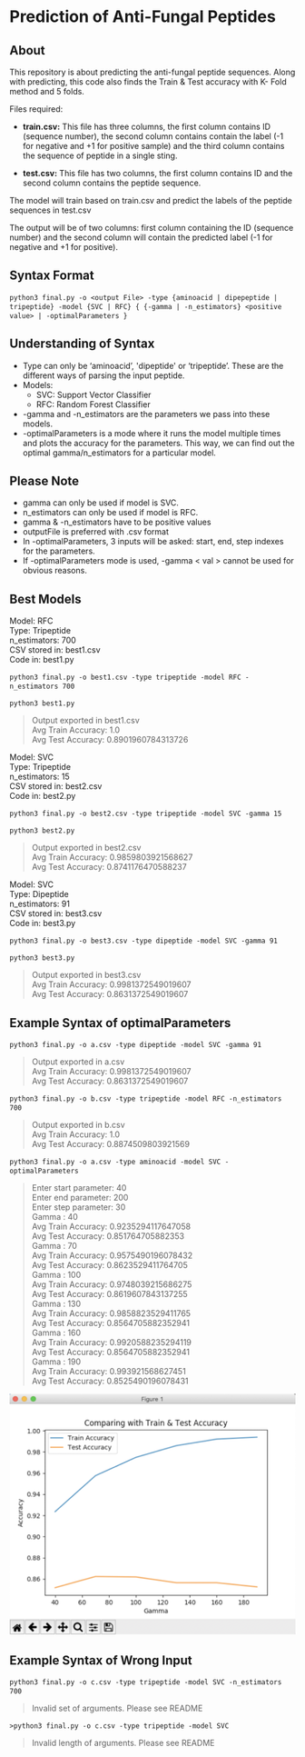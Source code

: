# Prediction of Anti-Fungal Peptides
## About
This repository is about predicting the anti-fungal peptide sequences. Along with predicting, this code also finds the Train & Test accuracy with K- Fold method and 5 folds. 

Files required:

* **train.csv:** This file has three columns, the first column contains ID (sequence number), the second column contains contain the label (-1 for negative and +1 for positive sample) and the third column contains the sequence of peptide in a single  sting.

* **test.csv:** This file has two columns, the first column contains ID and the second column contains the peptide sequence.

The model will train based on train.csv and predict the labels of the peptide sequences in test.csv

The output will be of two columns: first column containing the ID (sequence number) and the second column will contain the predicted label (-1 for negative and +1 for positive). 

## Syntax Format

```
python3 final.py -o <output File> -type {aminoacid | dipepeptide | tripeptide} -model {SVC | RFC} { {-gamma | -n_estimators} <positive value> | -optimalParameters }
```

## Understanding of Syntax

* Type can only be ‘aminoacid’, 'dipeptide' or ‘tripeptide’. These are the different ways of parsing the input peptide.
* Models:
	* SVC: Support Vector Classifier 
	* RFC: Random Forest Classifier
* -gamma and -n_estimators are the parameters we pass into these models.
* -optimalParameters is a mode where it runs the model multiple times and plots the accuracy for the parameters. This way, we can find out the optimal gamma/n_estimators for a particular model.

## Please Note

* gamma can only be used if model is SVC.
* n_estimators can only be used if model is RFC.
* gamma & -n_estimators have to be positive values
* outputFile is preferred with .csv format
* In -optimalParameters, 3 inputs will be asked: start, end, step indexes for the parameters.
* If -optimalParameters mode is used, -gamma < val > cannot be used for obvious reasons.

## Best Models

Model: RFC\
Type: Tripeptide\
n_estimators: 700\
CSV stored in: best1.csv\
Code in: best1.py

```
python3 final.py -o best1.csv -type tripeptide -model RFC -n_estimators 700
```
```
python3 best1.py
```
>Output exported in best1.csv\
Avg Train Accuracy:  1.0\
Avg Test Accuracy:  0.8901960784313726

Model: SVC\
Type: Tripeptide\
n_estimators: 15\
CSV stored in: best2.csv\
Code in: best2.py

```
python3 final.py -o best2.csv -type tripeptide -model SVC -gamma 15
```
```
python3 best2.py
```
>Output exported in best2.csv\
Avg Train Accuracy:  0.9859803921568627\
Avg Test Accuracy:  0.8741176470588237

Model: SVC\
Type: Dipeptide\
n_estimators: 91\
CSV stored in: best3.csv\
Code in: best3.py

```
python3 final.py -o best3.csv -type dipeptide -model SVC -gamma 91
```
```
python3 best3.py
```
>Output exported in best3.csv\
Avg Train Accuracy:  0.9981372549019607\
Avg Test Accuracy:  0.8631372549019607

## Example Syntax of optimalParameters

```
python3 final.py -o a.csv -type dipeptide -model SVC -gamma 91
```

>Output exported in a.csv\
Avg Train Accuracy: 0.9981372549019607\
Avg Test Accuracy: 0.8631372549019607

```
python3 final.py -o b.csv -type tripeptide -model RFC -n_estimators 700
```

>Output exported in b.csv\
Avg Train Accuracy: 1.0\
Avg Test Accuracy: 0.8874509803921569

```
python3 final.py -o a.csv -type aminoacid -model SVC -optimalParameters
```

>Enter start parameter: 40\
Enter end parameter: 200\
Enter step parameter: 30\
Gamma : 40\
Avg Train Accuracy:  0.9235294117647058\
Avg Test Accuracy:  0.851764705882353\
Gamma : 70\
Avg Train Accuracy:  0.9575490196078432\
Avg Test Accuracy:  0.8623529411764705\
Gamma : 100\
Avg Train Accuracy:  0.9748039215686275\
Avg Test Accuracy:  0.8619607843137255\
Gamma : 130\
Avg Train Accuracy:  0.9858823529411765\
Avg Test Accuracy:  0.8564705882352941\
Gamma : 160\
Avg Train Accuracy:  0.9920588235294119\
Avg Test Accuracy:  0.8564705882352941\
Gamma : 190\
Avg Train Accuracy:  0.993921568627451\
Avg Test Accuracy:  0.8525490196078431

![img](img.png)

## Example Syntax of Wrong Input

```
python3 final.py -o c.csv -type tripeptide -model SVC -n_estimators 700
```

>Invalid set of arguments. Please see README

```
>python3 final.py -o c.csv -type tripeptide -model SVC
```

>Invalid length of arguments. Please see README